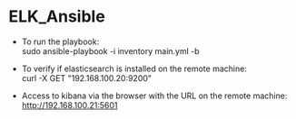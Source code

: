 # ELK_Ansible

- To run the playbook:</br>
sudo ansible-playbook -i inventory main.yml -b

- To verify if elasticsearch is installed on the remote machine: </br>
curl -X GET "192.168.100.20:9200"

- Access to kibana via the browser with the URL on the remote machine:</br>
http://192.168.100.21:5601
